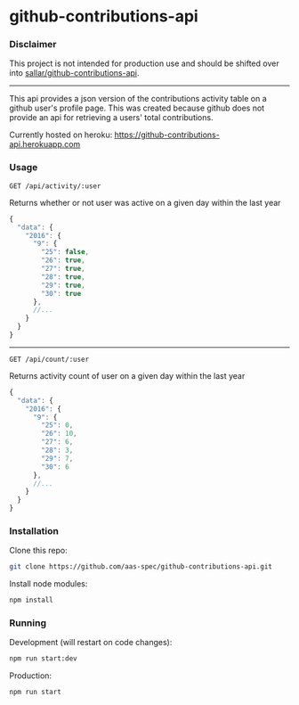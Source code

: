 # github-contributions-api

### Disclaimer

This project is not intended for production use and should be shifted over into [sallar/github-contributions-api](https://github.com/sallar/github-contributions-api).

------

This api provides a json version of the contributions activity table on a github user's profile page. This was created because github does not provide an api for retrieving a users' total contributions.

Currently hosted on heroku: https://github-contributions-api.herokuapp.com

### Usage

`GET /api/activity/:user`

Returns whether or not user was active on a given day within the last year

```js
{
  "data": {
    "2016": {
      "9": {
        "25": false,
        "26": true,
        "27": true,
        "28": true,
        "29": true,
        "30": true
      },
      //...
    }
  }
}
```
----
`GET /api/count/:user`

Returns activity count of user on a given day within the last year

```js
{
  "data": {
    "2016": {
      "9": {
        "25": 0,
        "26": 10,
        "27": 6,
        "28": 3,
        "29": 7,
        "30": 6
      },
      //...
    }
  }
}
```

### Installation

Clone this repo:

```sh
git clone https://github.com/aas-spec/github-contributions-api.git
```

Install node modules:

```sh
npm install
```

### Running

Development (will restart on code changes):

```sh
npm run start:dev
```

Production:

```sh
npm run start
```
